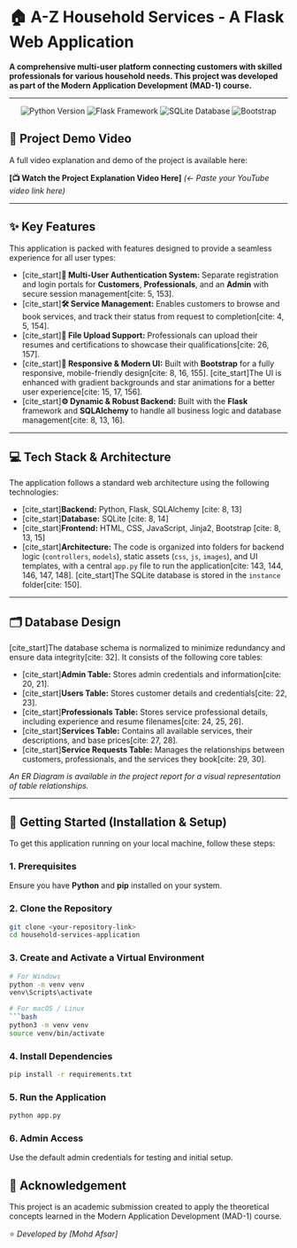 # 🏠 A-Z Household Services - A Flask Web Application

**A comprehensive multi-user platform connecting customers with skilled professionals for various household needs. This project was developed as part of the Modern Application Development (MAD-1) course.**

---

<p align="center">
  <img src="https://img.shields.io/badge/Python-3.10%2B-blue.svg" alt="Python Version">
  <img src="https://img.shields.io/badge/Framework-Flask-red.svg" alt="Flask Framework">
  <img src="https://img.shields.io/badge/Database-SQLite-lightgrey.svg" alt="SQLite Database">
  <img src="https://img.shields.io/badge/Frontend-Bootstrap-purple.svg" alt="Bootstrap">
</p>

## 🎥 Project Demo Video

A full video explanation and demo of the project is available here:

**[📺 Watch the Project Explanation Video Here]** *(<- Paste your YouTube video link here)*

---

## ✨ Key Features

This application is packed with features designed to provide a seamless experience for all user types:

* [cite_start]**👤 Multi-User Authentication System:** Separate registration and login portals for **Customers**, **Professionals**, and an **Admin** with secure session management[cite: 5, 153].
* [cite_start]**🛠️ Service Management:** Enables customers to browse and book services, and track their status from request to completion[cite: 4, 5, 154].
* [cite_start]**📂 File Upload Support:** Professionals can upload their resumes and certifications to showcase their qualifications[cite: 26, 157].
* [cite_start]**📱 Responsive & Modern UI:** Built with **Bootstrap** for a fully responsive, mobile-friendly design[cite: 8, 16, 155]. [cite_start]The UI is enhanced with gradient backgrounds and star animations for a better user experience[cite: 15, 17, 156].
* [cite_start]**⚙️ Dynamic & Robust Backend:** Built with the **Flask** framework and **SQLAlchemy** to handle all business logic and database management[cite: 8, 13, 16].

---

## 💻 Tech Stack & Architecture

The application follows a standard web architecture using the following technologies:

* [cite_start]**Backend:** Python, Flask, SQLAlchemy [cite: 8, 13]
* [cite_start]**Database:** SQLite [cite: 8, 14]
* [cite_start]**Frontend:** HTML, CSS, JavaScript, Jinja2, Bootstrap [cite: 8, 13, 15]
* [cite_start]**Architecture:** The code is organized into folders for backend logic (`controllers`, `models`), static assets (`css`, `js`, `images`), and UI templates, with a central `app.py` file to run the application[cite: 143, 144, 146, 147, 148]. [cite_start]The SQLite database is stored in the `instance` folder[cite: 150].

---

## 🗂️ Database Design

[cite_start]The database schema is normalized to minimize redundancy and ensure data integrity[cite: 32]. It consists of the following core tables:

* [cite_start]**Admin Table:** Stores admin credentials and information[cite: 20, 21].
* [cite_start]**Users Table:** Stores customer details and credentials[cite: 22, 23].
* [cite_start]**Professionals Table:** Stores service professional details, including experience and resume filenames[cite: 24, 25, 26].
* [cite_start]**Services Table:** Contains all available services, their descriptions, and base prices[cite: 27, 28].
* [cite_start]**Service Requests Table:** Manages the relationships between customers, professionals, and the services they book[cite: 29, 30].

*An ER Diagram is available in the project report for a visual representation of table relationships.*

---

## 🚀 Getting Started (Installation & Setup)

To get this application running on your local machine, follow these steps:

### 1. Prerequisites
Ensure you have **Python** and **pip** installed on your system.

### 2. Clone the Repository
```bash
git clone <your-repository-link>
cd household-services-application
```
### 3. Create and Activate a Virtual Environment
```bash
# For Windows
python -m venv venv
venv\Scripts\activate

# For macOS / Linux
```bash
python3 -m venv venv
source venv/bin/activate
```

### 4. Install Dependencies
```bash
pip install -r requirements.txt
```
### 5. Run the Application
```bash
python app.py
```

### 6. Admin Access
Use the default admin credentials for testing and initial setup.

## 📜 Acknowledgement
This project is an academic submission created to apply the theoretical concepts learned in the Modern Application Development (MAD-1) course.

⭐ *Developed by [Mohd Afsar]*  
